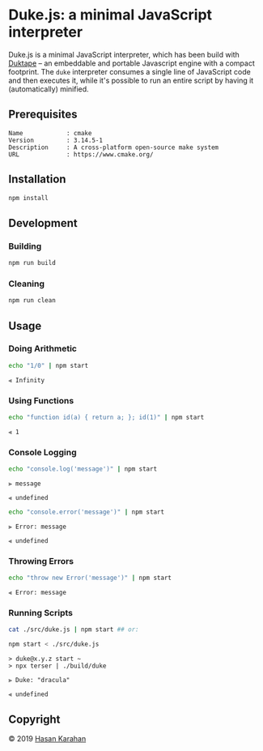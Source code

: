 # Duke.js: a minimal JavaScript interpreter

Duke.js is a minimal JavaScript interpreter, which has been build with [Duktape] &ndash; an embeddable and portable Javascript engine with a compact footprint. The `duke` interpreter consumes a single line of JavaScript code and then executes it, while it's possible to run an entire script by having it (automatically) minified.

## Prerequisites

```
Name            : cmake
Version         : 3.14.5-1
Description     : A cross-platform open-source make system
URL             : https://www.cmake.org/
```

## Installation

```sh
npm install
```

## Development

### Building

```sh
npm run build
```

### Cleaning

```sh
npm run clean
```

## Usage

### Doing Arithmetic

```sh
echo "1/0" | npm start
```
```
⪡ Infinity
```

### Using Functions

```sh
echo "function id(a) { return a; }; id(1)" | npm start
```
```
⪡ 1
```

### Console Logging

```sh
echo "console.log('message')" | npm start
```
```
⪢ message
```
```
⪡ undefined
```
```sh
echo "console.error('message')" | npm start
```
```
⫸ Error: message
```
```
⪡ undefined
```

### Throwing Errors

```sh
echo "throw new Error('message')" | npm start
```
```
⫷ Error: message
```

### Running Scripts

```sh
cat ./src/duke.js | npm start ## or:
```
```sh
npm start < ./src/duke.js
```
```
> duke@x.y.z start ~
> npx terser | ./build/duke
```
```
⪢ Duke: "dracula"
```
```
⪡ undefined
```

[Duktape]: https://duktape.org/

## Copyright

 © 2019 [Hasan Karahan](https://github.com/hsk81)
